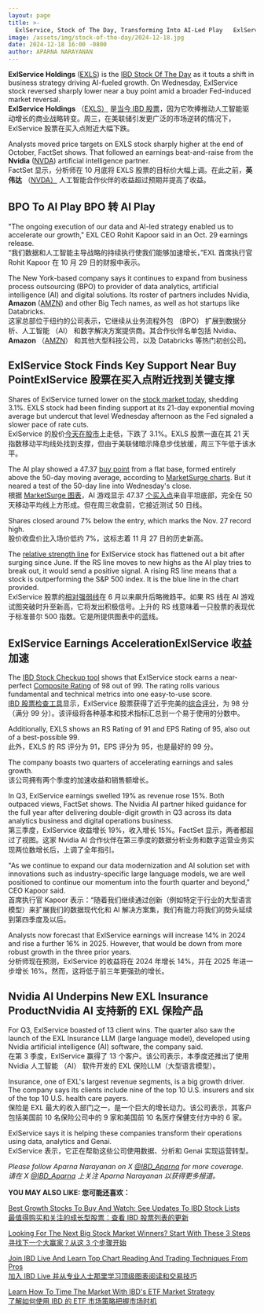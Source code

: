```yaml
---
layout: page
title: >-
  ExlService, Stock of The Day, Transforming Into AI-Led Play	ExlService，今日股票，转型为 AI 主导的游戏
image: /assets/img/stock-of-the-day/2024-12-18.jpg
date: 2024-12-18 16:00 -0800
author: APARNA NARAYANAN
---
```







**ExlService Holdings** ([EXLS](https://research.investors.com/quote.aspx?symbol=EXLS)) is the [IBD Stock Of The Day](https://www.investors.com/research/ibd-stock-of-the-day/) as it touts a shift in business strategy driving AI-fueled growth. On Wednesday, ExlService stock reversed sharply lower near a buy point amid a broader Fed-induced market reversal.  
**ExlService Holdings** （[EXLS）](https://research.investors.com/quote.aspx?symbol=EXLS) 是[当今 IBD 股票](https://www.investors.com/research/ibd-stock-of-the-day/)，因为它吹捧推动人工智能驱动增长的商业战略转变。周三，在美联储引发更广泛的市场逆转的情况下，ExlService 股票在买入点附近大幅下跌。


Analysts moved price targets on EXLS stock sharply higher at the end of October, FactSet shows. That followed an earnings beat-and-raise from the **Nvidia** ([NVDA](https://research.investors.com/quote.aspx?symbol=NVDA)) artificial intelligence partner.  
FactSet 显示，分析师在 10 月底将 EXLS 股票的目标价大幅上调。在此之前，**英伟达** （[NVDA）](https://research.investors.com/quote.aspx?symbol=NVDA) 人工智能合作伙伴的收益超过预期并提高了收益。


BPO To AI Play BPO 转 AI Play
----------------------------


"The ongoing execution of our data and AI-led strategy enabled us to accelerate our growth," EXL CEO Rohit Kapoor said in an Oct. 29 earnings release.  
“我们数据和人工智能主导战略的持续执行使我们能够加速增长，”EXL 首席执行官 Rohit Kapoor 在 10 月 29 日的财报中表示。


The New York-based company says it continues to expand from business process outsourcing (BPO) to provider of data analytics, artificial intelligence (AI) and digital solutions. Its roster of partners includes Nvidia, **Amazon** ([AMZN](https://research.investors.com/quote.aspx?symbol=AMZN)) and other Big Tech names, as well as hot startups like Databricks.  
这家总部位于纽约的公司表示，它继续从业务流程外包 （BPO） 扩展到数据分析、人工智能 （AI） 和数字解决方案提供商。其合作伙伴名单包括 Nvidia、**Amazon** （[AMZN](https://research.investors.com/quote.aspx?symbol=AMZN)） 和其他大型科技公司，以及 Databricks 等热门初创公司。




ExlService Stock Finds Key Support Near Buy PointExlService 股票在买入点附近找到关键支撑
--------------------------------------------------------------------------


Shares of ExlService turned lower on the [stock market today](https://www.investors.com/research/stock-market-data-dow-jones-sp-500-nasdaq-spdr-etfs/), shedding 3.1%. EXLS stock had been finding support at its 21-day exponential moving average but undercut that level Wednesday afternoon as the Fed signaled a slower pace of rate cuts.  
ExlService 的股价[今天在股市](https://www.investors.com/research/stock-market-data-dow-jones-sp-500-nasdaq-spdr-etfs/)上走低，下跌了 3.1%。EXLS 股票一直在其 21 天指数移动平均线处找到支撑，但由于美联储暗示降息步伐放缓，周三下午低于该水平。


The AI play showed a 47.37 [buy point](https://www.investors.com/ibd-university/how-to-buy/) from a flat base, formed entirely above the 50-day moving average, according to [MarketSurge charts](https://marketsurge.investors.com). But it neared a test of the 50-day line into Wednesday's close.  
根据 [MarketSurge 图表](https://marketsurge.investors.com)，AI 游戏显示 47.37 [个买入点](https://www.investors.com/ibd-university/how-to-buy/)来自平坦底部，完全在 50 天移动平均线上方形成。但在周三收盘前，它接近测试 50 日线。


Shares closed around 7% below the entry, which marks the Nov. 27 record high.  
股价收盘价比入场价低约 7%，这标志着 11 月 27 日的历史新高。


The [relative strength line](https://www.investors.com/how-to-invest/investors-corner/growth-stocks-breakout-specialty-tool-relative-strength-line/) for ExlService stock has flattened out a bit after surging since June. If the RS line moves to new highs as the AI play tries to break out, it would send a positive signal. A rising RS line means that a stock is outperforming the S&P 500 index. It is the blue line in the chart provided.  
ExlService 股票的[相对强弱线](https://www.investors.com/how-to-invest/investors-corner/growth-stocks-breakout-specialty-tool-relative-strength-line/)在 6 月以来飙升后略微趋平。如果 RS 线在 AI 游戏试图突破时升至新高，它将发出积极信号。上升的 RS 线意味着一只股票的表现优于标准普尔 500 指数。它是所提供图表中的蓝线。



ExlService Earnings AccelerationExlService 收益加速
-----------------------------------------------


The [IBD Stock Checkup tool](https://research.investors.com/stock-checkup/nasdaq-exlservice-holdings-exls.aspx) shows that ExlService stock earns a near-perfect [Composite Rating](https://education.investors.com/financialdictionary.aspx?mode=1&term=Composite+Rating+SmartSelect&termid=1) of 98 out of 99. The rating rolls various fundamental and technical metrics into one easy-to-use score.  
[IBD 股票检查工具](https://research.investors.com/stock-checkup/nasdaq-exlservice-holdings-exls.aspx)显示，ExlService 股票获得了近乎完美的[综合评分](https://education.investors.com/financialdictionary.aspx?mode=1&term=Composite+Rating+SmartSelect&termid=1)，为 98 分（满分 99 分）。该评级将各种基本和技术指标汇总到一个易于使用的分数中。


Additionally, EXLS shows an RS Rating of 91 and EPS Rating of 95, also out of a best-possible 99.  
此外，EXLS 的 RS 评分为 91，EPS 评分为 95，也是最好的 99 分。


The company boasts two quarters of accelerating earnings and sales growth.  
该公司拥有两个季度的加速收益和销售额增长。


In Q3, ExlService earnings swelled 19% as revenue rose 15%. Both outpaced views, FactSet shows. The Nvidia AI partner hiked guidance for the full year after delivering double-digit growth in Q3 across its data analytics business and digital operations business.  
第三季度，ExlService 收益增长 19%，收入增长 15%。FactSet 显示，两者都超过了视图。这家 Nvidia AI 合作伙伴在第三季度的数据分析业务和数字运营业务实现两位数增长后，上调了全年指引。


"As we continue to expand our data modernization and AI solution set with innovations such as industry-specific large language models, we are well positioned to continue our momentum into the fourth quarter and beyond," CEO Kapoor said.  
首席执行官 Kapoor 表示：“随着我们继续通过创新（例如特定于行业的大型语言模型）来扩展我们的数据现代化和 AI 解决方案集，我们有能力将我们的势头延续到第四季度及以后。


Analysts now forecast that ExlService earnings will increase 14% in 2024 and rise a further 16% in 2025. However, that would be down from more robust growth in the three prior years.  
分析师现在预测，ExlService 的收益将在 2024 年增长 14%，并在 2025 年进一步增长 16%。然而，这将低于前三年更强劲的增长。


Nvidia AI Underpins New EXL Insurance ProductNvidia AI 支持新的 EXL 保险产品
--------------------------------------------------------------------


For Q3, ExlService boasted of 13 client wins. The quarter also saw the launch of the EXL Insurance LLM (large language model), developed using Nvidia artificial intelligence (AI) software, the company said.  
在第 3 季度，ExlService 赢得了 13 个客户。该公司表示，本季度还推出了使用 Nvidia 人工智能 （AI） 软件开发的 EXL 保险LLM（大型语言模型）。


Insurance, one of EXL's largest revenue segments, is a big growth driver. The company says its clients include nine of the top 10 U.S. insurers and six of the top 10 U.S. health care payers.  
保险是 EXL 最大的收入部门之一，是一个巨大的增长动力。该公司表示，其客户包括美国前 10 名保险公司中的 9 家和美国前 10 名医疗保健支付方中的 6 家。


ExlService says it is helping these companies transform their operations using data, analytics and Genai.  
ExlService 表示，它正在帮助这些公司使用数据、分析和 Genai 实现运营转型。


*Please follow Aparna Narayanan on X [@IBD\_Aparna](https://twitter.com/IBD_Aparna) for more coverage.  
请在 X [@IBD\_Aparna](https://twitter.com/IBD_Aparna) 上关注 Aparna Narayanan 以获得更多报道。*


**YOU MAY ALSO LIKE: 您可能还喜欢：**


[Best Growth Stocks To Buy And Watch: See Updates To IBD Stock Lists  
最值得购买和关注的成长型股票：查看 IBD 股票列表的更新](https://www.investors.com/research/best-growth-stocks-buy-watch-ibd-stock-lists/)


[Looking For The Next Big Stock Market Winners? Start With These 3 Steps  
寻找下一个大赢家？从这 3 个步骤开始](https://www.investors.com/research/how-to-invest-in-the-stock-market-start-with-a-simple-routine/)


[Join IBD Live And Learn Top Chart Reading And Trading Techniques From Pros  
加入 IBD Live 并从专业人士那里学习顶级图表阅读和交易技巧](https://shop.investors.com/offer/splashresponsive.aspx?id=IBD-Live&intcode=invstcntnartcls%7Ccms%7Cibdlive%7C2020%7C07%7Cibdlive%7Cna%7C%7C727112&src=A00433A)


[Learn How To Time The Market With IBD's ETF Market Strategy  
了解如何使用 IBD 的 ETF 市场策略把握市场时机](https://www.investors.com/market-trend/ibds-etf-market-strategy/ibds-etf-market-strategy/)




